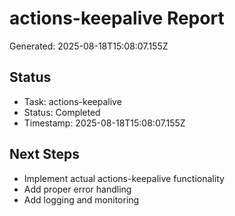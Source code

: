 # actions-keepalive Report

Generated: 2025-08-18T15:08:07.155Z

## Status
- Task: actions-keepalive
- Status: Completed
- Timestamp: 2025-08-18T15:08:07.155Z

## Next Steps
- Implement actual actions-keepalive functionality
- Add proper error handling
- Add logging and monitoring
